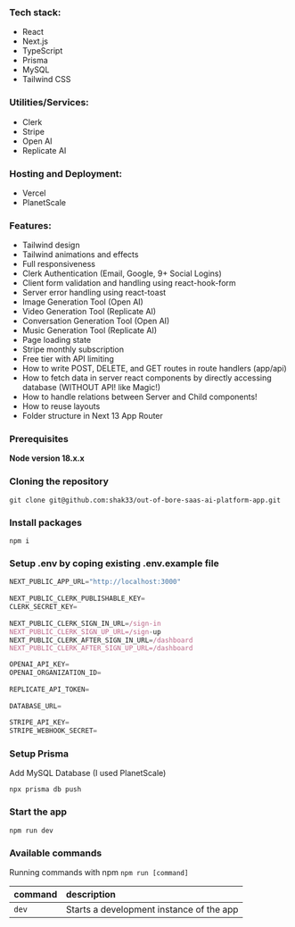 ### Tech stack:

- React
- Next.js
- TypeScript
- Prisma
- MySQL
- Tailwind CSS

### Utilities/Services:

- Clerk
- Stripe
- Open AI
- Replicate AI

### Hosting and Deployment:
- Vercel
- PlanetScale


### Features:

- Tailwind design
- Tailwind animations and effects
- Full responsiveness
- Clerk Authentication (Email, Google, 9+ Social Logins)
- Client form validation and handling using react-hook-form
- Server error handling using react-toast
- Image Generation Tool (Open AI)
- Video Generation Tool (Replicate AI)
- Conversation Generation Tool (Open AI)
- Music Generation Tool (Replicate AI)
- Page loading state
- Stripe monthly subscription
- Free tier with API limiting
- How to write POST, DELETE, and GET routes in route handlers (app/api)
- How to fetch data in server react components by directly accessing database (WITHOUT API! like Magic!)
- How to handle relations between Server and Child components!
- How to reuse layouts
- Folder structure in Next 13 App Router

### Prerequisites

**Node version 18.x.x**

### Cloning the repository

```shell
git clone git@github.com:shak33/out-of-bore-saas-ai-platform-app.git
```

### Install packages

```shell
npm i
```

### Setup .env by coping existing .env.example file

```js
NEXT_PUBLIC_APP_URL="http://localhost:3000"
  
NEXT_PUBLIC_CLERK_PUBLISHABLE_KEY=
CLERK_SECRET_KEY=
      
NEXT_PUBLIC_CLERK_SIGN_IN_URL=/sign-in
NEXT_PUBLIC_CLERK_SIGN_UP_URL=/sign-up
NEXT_PUBLIC_CLERK_AFTER_SIGN_IN_URL=/dashboard
NEXT_PUBLIC_CLERK_AFTER_SIGN_UP_URL=/dashboard

OPENAI_API_KEY=
OPENAI_ORGANIZATION_ID=
    
REPLICATE_API_TOKEN=
      
DATABASE_URL= 
  
STRIPE_API_KEY=
STRIPE_WEBHOOK_SECRET=
```

### Setup Prisma

Add MySQL Database (I used PlanetScale)

```shell
npx prisma db push

```

### Start the app

```shell
npm run dev
```

### Available commands

Running commands with npm `npm run [command]`

| command         | description                              |
| :-------------- | :--------------------------------------- |
| `dev`           | Starts a development instance of the app |